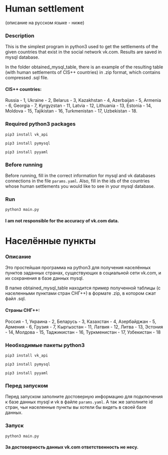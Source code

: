 
# Human settlement
(описание на русском языке - ниже)

### Description 

This is the simplest program in python3 used to get the settlements of the given countries that exist in the social network vk.com. Results are saved in mysql database. 

In the folder obtained_mysql_table, there is an example of the resulting table (with human settlements of CIS++ countries) in .zip format, which contains compressed .sql file. 

#### CIS++ countries:
Russia - 1,
Ukraine - 2,
Belarus - 3,
Kazakhstan - 4,
Azerbaijan - 5,
Armenia - 6,
Georgia - 7,
Kyrgyzstan - 11,
Latvia - 12,
Lithuania - 13,
Estonia - 14,
Moldova - 15,
Tajikistan - 16,
Turkmenistan - 17,
Uzbekistan - 18.


### Required python3 packages

`pip3 install vk_api`

`pip3 install pymysql`

`pip3 install pyyaml`

### Before running

Before running, fill in the correct information for mysql and vk databases connections in the file `params.yaml`. Also, fill in the ids of the countries whose human settlements you would like to see in your mysql database. 

### Run

`python3 main.py` 

#### I am not responsible for the accuracy of vk.com data.




# Населённые пункты

### Описание 

Это простейшая программа на python3 для получения населённых пунктов заданных странах, существующих в социальной сети vk.com, и их сохранения в базе данных mysql. 

В папке obtained_mysql_table находится пример полученной таблицы (с населенными пунктами стран СНГ++) в формате .zip, в котором сжат файл .sql. 

#### Страны СНГ++:
Россия - 1,
Украина - 2,
Беларусь - 3,
Казахстан - 4,
Азербайджан - 5,
Армения - 6,
Грузия - 7,
Кыргызстан - 11,
Латвия - 12,
Литва - 13,
Эстония - 14,
Молдова - 15,
Таджикистан - 16,
Туркменистан - 17,
Узбекистан - 18

### Необходимые пакеты python3

`pip3 install vk_api`

`pip3 install pymysql`

`pip3 install pyyaml`

### Перед запуском

Перед запуском заполните достоверную информацию для подключения к базе данных mysql и vk в файле `params.yaml`. А так же заполните id стран, чьи населенные пункты вы хотели бы видеть в своей базе данных. 

### Запуск

`python3 main.py` 

#### За достоверность данных vk.com ответственность не несу.  
